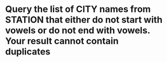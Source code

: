 # Query the list of CITY names from STATION that either do not start with vowels or do not end with vowels. Your result cannot contain duplicates
